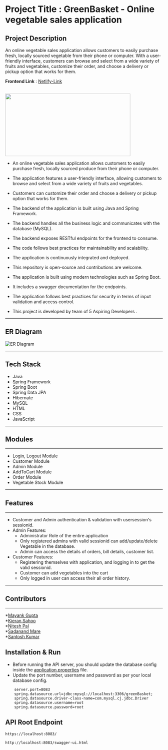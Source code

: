 # Project Title : GreenBasket - Online vegetable sales application

## Project Description 
An online vegetable sales application allows customers to easily purchase fresh, locally sourced vegetable from their phone or computer. With a user-friendly interface, customers can browse and select from a wide variety of fruits and vegetables, customize their order, and choose a delivery or pickup option that works for them.

**Frontend Link** : [Netlify-Link](https://green-basket-deployed.netlify.app/)

<br>
<img src="https://user-images.githubusercontent.com/107461052/212683987-3cf29572-7af3-4b84-bc8d-57c594f8a75e.png"  width="400" height="200" position="center">
<br>

- An online vegetable sales application allows customers to easily purchase fresh, locally sourced produce from their phone or computer.
- The application features a user-friendly interface, allowing customers to browse and select from a wide variety of fruits and vegetables.
- Customers can customize their order and choose a delivery or pickup option that works for them.
- The backend of the application is built using Java and Spring Framework.
- The backend handles all the business logic and communicates with the database (MySQL).
- The backend exposes RESTful endpoints for the frontend to consume.
- The code follows best practices for maintainability and scalability.
- The application is continuously integrated and deployed.
- This repository is open-source and contributions are welcome.
- The application is built using modern technologies such as Spring Boot.
- It includes a swagger documentation for the endpoints.
- The application follows best practices for security in terms of input validation and access control.

- This project is developed by team of 5 Aspiring Developers .

---
## ER Diagram
![ER Diagram](https://github.com/kieransahoo/GreenBasket/assets/101393428/9383e35e-9638-45e3-9454-cc54e1a6e5f5)

---
## Tech Stack

* Java
* Spring Framework
* Spring Boot
* Spring Data JPA
* Hibernate
* MySQL
* HTML
* CSS
* JavaScript

------------------------------------------------------------------------------
## Modules
------------------------------------------------------------------------------
* Login, Logout Module
* Customer Module
* Admin Module
* AddToCart Module
* Order Module
* Vegetable Stock Module

---------------------------------------------------------------------------------
## Features

---------------------------------------------------------------------------------
* Customer and Admin authentication & validation with usersession's sessionid.
* Admin Features:
    * Administrator Role of the entire application
    * Only registered admins with valid sessionid can add/update/delete Vegetable in the database.
    * Admin can access the details of orders, bill details, customer list.
* Customer Features:
    * Registering themselves with application, and logging in to get the valid sessionid.
    * Customer can add vegetables into the cart
    * Only logged in user can access their all order history.

--------------------------------------------------------------------------------
## Contributors
--------------------------------------------------------------------------------
*<a href="https://github.com/mynkgupta22">Mayank Gupta</a>
<br>
*<a href="https://github.com/kieransahoo">Kieran Sahoo</a>
<br>
*<a href="https://github.com/mynkgupta22">Nitesh Pal</a>
<br>
*<a href="https://github.com/mynkgupta22">Sadanand Mare</a>
<br>
*<a href="https://github.com/mynkgupta22">Santosh Kumar</a>


## Installation & Run

* Before running the API server, you should update the database config inside the [application.properties](GrennBasket\src\main\resources\application.properties) file. 
* Update the port number, username and password as per your local database config.

```
    server.port=8083
    spring.datasource.url=jdbc:mysql://localhost:3306/greenBasket;
    spring.datasource.driver-class-name=com.mysql.cj.jdbc.Driver
    spring.datasource.username=root
    spring.datasource.password=root
```

## API Root Endpoint

`https://localhost:8083/`

`http://localhost:8083/swagger-ui.html`







